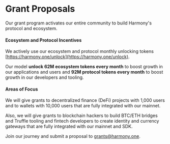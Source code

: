 # Grant Proposals

Our grant program activates our entire community to build Harmony's protocol and ecosystem. 

#### Ecosystem and Protocol Incentives

We actively use our ecosystem and protocol monthly unlocking tokens  [https://harmony.one/unlock](https://harmony.one/unlock).

Our model **unlock 62M ecosystem tokens every month** to boost growth in our applications and users and **92M protocol tokens every month** to boost growth in our developers and tooling.

#### Areas of Focus

We will give grants to decentralized finance \(DeFi\) projects with 1,000 users and to  wallets with 10,000 users that are fully integrated with our mainnet.

Also, we will give grants to blockchain hackers to build BTC/ETH bridges and Truffle tooling and fintech developers to create identity and currency gateways that are fully integrated with our mainnet and SDK.

Join our journey and submit a proposal to grants@harmony.one.

